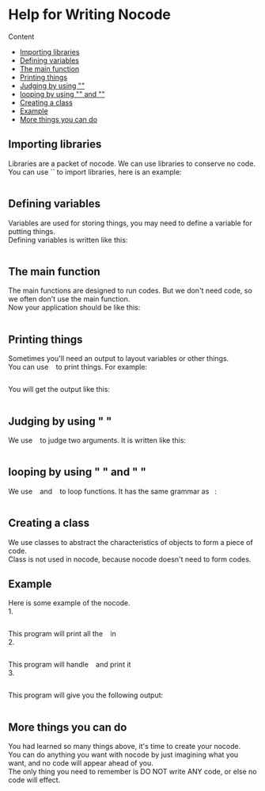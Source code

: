 # Help for Writing Nocode
Content
- [Importing libraries](#Importing-libraries)
- [Defining variables](#Defining-variables)
- [The main function](#The-main-function)
- [Printing things](#Printing-things)
- [Judging by using ""](#Judging-by-using--)
- [looping by using "" and ""](#looping-by-using---and--)
- [Creating a class](#Creating-a-class)
- [Example](#Example)
- [More things you can do](#More-things-you-can-do)

## Importing libraries
Libraries are a packet of nocode. We can use libraries to conserve no code.  
You can use `` to import libraries, here is an example:
```

```
## Defining variables
Variables are used for storing things, you may need to define a variable for putting things.  
Defining variables is written like this:
```

```
## The main function
The main functions are designed to run codes. But we don't need code, so we often don't use the main function.  
Now your application should be like this:
```

```
## Printing things
Sometimes you'll need an output to layout variables or other things.  
You can use ` ` to print things. For example:
```

```
You will get the output like this:
```

```
## Judging by using " "
We use ` ` to judge two arguments.
It is written like this:
```

```

## looping by using " " and " "
We use ` ` and ` ` to loop functions.
It has the same grammar as ` `:
```

```
## Creating a class
We use classes to abstract the characteristics of objects to form a piece of code.  
Class is not used in nocode, because nocode doesn't need to form codes.

## Example
Here is some example of the nocode.  
1.
```

```
This program will print all the ` ` in ` `  
2.
```

```
This program will handle ` ` and print it  
3.
```

```
This program will give you the following output:
```

```

## More things you can do
You had learned so many things above, it's time to create your nocode.  
You can do anything you want with nocode by just imagining what you want, and no code will appear ahead of you.  
The only thing you need to remember is DO NOT write ANY code, or else no code will effect.
